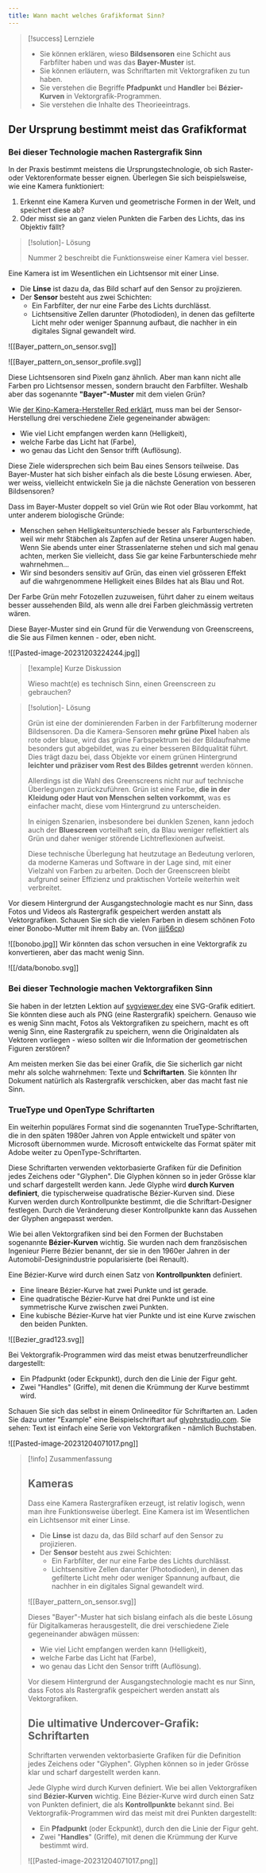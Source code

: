 ```yaml
---
title: Wann macht welches Grafikformat Sinn?
---
```

> [!success]  Lernziele
> 
> - Sie können erklären, wieso **Bildsensoren** eine Schicht aus Farbfilter haben und was das **Bayer-Muster** ist.
> - Sie können erläutern, was Schriftarten mit Vektorgrafiken zu tun haben.
> - Sie verstehen die Begriffe **Pfadpunkt** und **Handler** bei **Bézier-Kurven** in Vektorgrafik-Programmen.
> - Sie verstehen die Inhalte des Theorieeintrags.

## Der Ursprung bestimmt meist das Grafikformat

### Bei dieser Technologie machen Rastergrafik Sinn

In der Praxis bestimmt meistens die Ursprungstechnologie, ob sich Raster- oder Vektorenformate besser eignen. Überlegen Sie sich beispielsweise, wie eine Kamera funktioniert:

1. Erkennt eine Kamera Kurven und geometrische Formen in der Welt, und speichert diese ab?
2. Oder misst sie an ganz vielen Punkten die Farben des Lichts, das ins Objektiv fällt?

> [!solution]- Lösung
> 
> Nummer 2 beschreibt die Funktionsweise einer Kamera viel besser. 

Eine Kamera ist im Wesentlichen ein Lichtsensor mit einer Linse. 
- Die **Linse** ist dazu da, das Bild scharf auf den Sensor zu projizieren.
- Der **Sensor** besteht aus zwei Schichten:
	- Ein Farbfilter, der nur eine Farbe des Lichts durchlässt.
	- Lichtsensitive Zellen darunter (Photodioden), in denen das gefilterte Licht mehr oder weniger Spannung aufbaut, die nachher in ein digitales Signal gewandelt wird.

![[Bayer_pattern_on_sensor.svg]]

![[Bayer_pattern_on_sensor_profile.svg]]

Diese Lichtsensoren sind Pixeln ganz ähnlich. Aber man kann nicht alle Farben pro Lichtsensor messen, sondern braucht den Farbfilter. Weshalb aber das sogenannte **"Bayer"-Muster** mit dem vielen Grün?

Wie [der Kino-Kamera-Hersteller Red erklärt](https://www.red.com/red-101/bayer-sensor-strategy), muss man bei der Sensor-Herstellung drei verschiedene Ziele gegeneinander abwägen:
- Wie viel Licht empfangen werden kann (Helligkeit),
- welche Farbe das Licht hat (Farbe),
- wo genau das Licht den Sensor trifft (Auflösung).

Diese Ziele widersprechen sich beim Bau eines Sensors teilweise. Das Bayer-Muster hat sich bisher einfach als die beste Lösung erwiesen. Aber, wer weiss, vielleicht entwickeln Sie ja die nächste Generation von besseren Bildsensoren?

Dass im Bayer-Muster doppelt so viel Grün wie Rot oder Blau vorkommt, hat unter anderem biologische Gründe:
- Menschen sehen Helligkeitsunterschiede besser als Farbunterschiede, weil wir mehr Stäbchen als Zapfen auf der Retina unserer Augen haben. Wenn Sie abends unter einer Strassenlaterne stehen und sich mal genau achten, merken Sie vielleicht, dass Sie gar keine Farbunterschiede mehr wahrnehmen...
- Wir sind besonders sensitiv auf Grün, das einen viel grösseren Effekt auf die wahrgenommene Helligkeit eines Bildes hat als Blau und Rot.

Der Farbe Grün mehr Fotozellen zuzuweisen, führt daher zu einem weitaus besser aussehenden Bild, als wenn alle drei Farben gleichmässig vertreten wären.

Diese Bayer-Muster sind ein Grund für die Verwendung von Greenscreens, die Sie aus Filmen kennen - oder, eben nicht.

![[Pasted-image-20231203224244.jpg]]

> [!example] Kurze Diskussion
> 
> Wieso macht(e) es technisch Sinn, einen Greenscreen zu gebrauchen?

> [!solution]- Lösung
> 
> Grün ist eine der dominierenden Farben in der Farbfilterung moderner Bildsensoren. Da die Kamera-Sensoren **mehr grüne Pixel** haben als rote oder blaue, wird das grüne Farbspektrum bei der Bildaufnahme besonders gut abgebildet, was zu einer besseren Bildqualität führt. Dies trägt dazu bei, dass Objekte vor einem grünen Hintergrund **leichter und präziser vom Rest des Bildes getrennt** werden können.
> 
> Allerdings ist die Wahl des Greenscreens nicht nur auf technische Überlegungen zurückzuführen. Grün ist eine Farbe, **die in der Kleidung oder Haut von Menschen selten vorkommt**, was es einfacher macht, diese vom Hintergrund zu unterscheiden.
> 
> In einigen Szenarien, insbesondere bei dunklen Szenen, kann jedoch auch der **Bluescreen** vorteilhaft sein, da Blau weniger reflektiert als Grün und daher weniger störende Lichtreflexionen aufweist.
> 
> Diese technische Überlegung hat heutzutage an Bedeutung verloren, da moderne Kameras und Software in der Lage sind, mit einer Vielzahl von Farben zu arbeiten. Doch der Greenscreen bleibt aufgrund seiner Effizienz und praktischen Vorteile weiterhin weit verbreitet.

Vor diesem Hintergrund der Ausgangstechnologie macht es nur Sinn, dass Fotos und Videos als Rastergrafik gespeichert werden anstatt als Vektorgrafiken. Schauen Sie sich die vielen Farben in diesem schönen Foto einer Bonobo-Mutter mit ihrem Baby an. (Von [jjjj56cp](https://www.flickr.com/photos/25171569@N02/34025263502))

![[bonobo.jpg]]
Wir könnten das schon versuchen in eine Vektorgrafik zu konvertieren, aber das macht wenig Sinn.

![[/data/bonobo.svg]]

### Bei dieser Technologie machen Vektorgrafiken Sinn

Sie haben in der letzten Lektion auf [svgviewer.dev](https://www.svgviewer.dev/) eine SVG-Grafik editiert. Sie könnten diese auch als PNG (eine Rastergrafik) speichern. Genauso wie es wenig Sinn macht, Fotos als Vektorgrafiken zu speichern, macht es oft wenig Sinn, eine Rastergrafik zu speichern, wenn die Originaldaten als Vektoren vorliegen - wieso sollten wir die Information der geometrischen Figuren zerstören?

Am meisten merken Sie das bei einer Grafik, die Sie sicherlich gar nicht mehr als solche wahrnehmen: Texte und **Schriftarten**. Sie könnten Ihr Dokument natürlich als Rastergrafik verschicken, aber das macht fast nie Sinn.

### TrueType und OpenType Schriftarten

Ein weiterhin populäres Format sind die sogenannten TrueType-Schriftarten, die in den späten 1980er Jahren von Apple entwickelt und später von Microsoft übernommen wurde. Microsoft entwickelte das Format später mit Adobe weiter zu OpenType-Schriftarten.

Diese Schriftarten verwenden vektorbasierte Grafiken für die Definition jedes Zeichens oder "Glyphen". Die Glyphen können so in jeder Grösse klar und scharf dargestellt werden kann. Jede Glyphe wird **durch Kurven definiert**, die typischerweise quadratische Bézier-Kurven sind. Diese Kurven werden durch Kontrollpunkte bestimmt, die die Schriftart-Designer festlegen. Durch die Veränderung dieser Kontrollpunkte kann das Aussehen der Glyphen angepasst werden.

Wie bei allen Vektorgrafiken sind bei den Formen der Buchstaben sogenannte **Bézier-Kurven** wichtig. Sie wurden nach dem französischen Ingenieur Pierre Bézier benannt, der sie in den 1960er Jahren in der Automobil-Designindustrie popularisierte (bei Renault). 

Eine Bézier-Kurve wird durch einen Satz von **Kontrollpunkten** definiert.
- Eine lineare Bézier-Kurve hat zwei Punkte und ist gerade. 
- Eine quadratische Bézier-Kurve hat drei Punkte und ist eine symmetrische Kurve zwischen zwei Punkten.
- Eine kubische Bézier-Kurve hat vier Punkte und ist eine Kurve zwischen den beiden Punkten.

![[Bezier_grad123.svg]]

Bei Vektorgrafik-Programmen wird das meist etwas benutzerfreundlicher dargestellt:
- Ein Pfadpunkt (oder Eckpunkt), durch den die Linie der Figur geht.
- Zwei "Handles" (Griffe), mit denen die Krümmung der Kurve bestimmt wird.

Schauen Sie sich das selbst in einem Onlineeditor für Schriftarten an. Laden Sie dazu unter "Example" eine Beispielschriftart auf [glyphrstudio.com](https://www.glyphrstudio.com/online/). Sie sehen: Text ist einfach eine Serie von Vektorgrafiken - nämlich Buchstaben.

![[Pasted-image-20231204071017.png]]


> [!info] Zusammenfassung
> 
> ## Kameras
> 
> Dass eine Kamera Rastergrafiken erzeugt, ist relativ logisch, wenn man ihre Funktionsweise überlegt. Eine Kamera ist im Wesentlichen ein Lichtsensor mit einer Linse. 
> - Die **Linse** ist dazu da, das Bild scharf auf den Sensor zu projizieren.
> - Der **Sensor** besteht aus zwei Schichten:
> 	- Ein Farbfilter, der nur eine Farbe des Lichts durchlässt.
> 	- Lichtsensitive Zellen darunter (Photodioden), in denen das gefilterte Licht mehr oder weniger Spannung aufbaut, die nachher in ein digitales Signal gewandelt wird.
> 
> ![[Bayer_pattern_on_sensor.svg]]
> 
> Dieses "Bayer"-Muster hat sich bislang einfach als die beste Lösung für Digitalkameras herausgestellt, die drei verschiedene Ziele gegeneinander abwägen müssen:
> - Wie viel Licht empfangen werden kann (Helligkeit),
> - welche Farbe das Licht hat (Farbe),
> - wo genau das Licht den Sensor trifft (Auflösung).
> 
> Vor diesem Hintergrund der Ausgangstechnologie macht es nur Sinn, dass Fotos als Rastergrafik gespeichert werden anstatt als Vektorgrafiken.
> 
> ## Die ultimative Undercover-Grafik: Schriftarten
> 
> Schriftarten verwenden vektorbasierte Grafiken für die Definition jedes Zeichens oder "Glyphen". Glyphen können so in jeder Grösse klar und scharf dargestellt werden kann.
> 
> Jede Glyphe wird durch Kurven definiert. Wie bei allen Vektorgrafiken sind **Bézier-Kurven** wichtig. Eine Bézier-Kurve wird durch einen Satz von Punkten definiert, die als **Kontrollpunkte** bekannt sind. Bei Vektorgrafik-Programmen wird das meist mit drei Punkten dargestellt:
> - Ein **Pfadpunkt** (oder Eckpunkt), durch den die Linie der Figur geht.
> - Zwei "**Handles**" (Griffe), mit denen die Krümmung der Kurve bestimmt wird.
> 
> ![[Pasted-image-20231204071017.png]]

